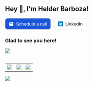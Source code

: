 ## Hey 👋, I'm Helder Barboza!  

<a href="https://cal.com/helderbarboza" target="_blank" title="Schedule a call with me">
  <picture>
    <source srcset="img/schedule-dark.svg" media="(prefers-color-scheme: dark)" />
    <source
      srcset="img/schedule-light.svg"
      media="(prefers-color-scheme: light), (prefers-color-scheme: no-preference)"
    />
    <img src="img/schedule-light.svg" width="149" />
  </picture>
</a>
&nbsp;
<a href="https://linkedin.com/in/helderbarboza" target="_blank" title="LinkedIn profile">
  <picture>
    <source srcset="img/linkedin-dark.svg" media="(prefers-color-scheme: dark)" />
    <source
      srcset="img/linkedin-light.svg"
      media="(prefers-color-scheme: light), (prefers-color-scheme: no-preference)"
    />
    <img src="img/linkedin-light.svg" width="105" />
  </picture>
</a>

<h3> Glad to see you here! </h3>
  
<picture>
  <source
    srcset="https://readme-typing-svg.demolab.com?font=Victor+Mono&size=14&duration=500&color=e6edf3&repeat=false&vCenter=false&multiline=true&pause=0&random=false&width=576&height=255&lines=I+am+a+software+engineer+with+a+strong+expertise+in+Elixir+and;Phoenix+Framework%2C+dedicated+to+building+high-quality%2C+scalable%2C+and;maintainable+applications.;;I+have+experience+building+and+maintaining+applications%2C+ensuring;they+meet+the+highest+standards+of+quality+and+performance.;;Additionally%2C+I+have+diverse+interests+that+include+photography%2C;game+development%2C+and+graphic+design%2C+which+allows+me+to+bring+a;unique+perspective+and+creativity+to+my+work.;;I+am+excited+to+continue+my+growth+as+a+software+engineer+and+work;on+projects+that+challenge+me+to+learn+and+innovate."
    media="(prefers-color-scheme: dark)"
  />
  <source
    srcset="https://readme-typing-svg.demolab.com?font=Victor+Mono&size=14&duration=500&color=1f2937&repeat=false&vCenter=false&multiline=true&pause=0&random=false&width=576&height=255&lines=I+am+a+software+engineer+with+a+strong+expertise+in+Elixir+and;Phoenix+Framework%2C+dedicated+to+building+high-quality%2C+scalable%2C+and;maintainable+applications.;;I+have+experience+building+and+maintaining+applications%2C+ensuring;they+meet+the+highest+standards+of+quality+and+performance.;;Additionally%2C+I+have+diverse+interests+that+include+photography%2C;game+development%2C+and+graphic+design%2C+which+allows+me+to+bring+a;unique+perspective+and+creativity+to+my+work.;;I+am+excited+to+continue+my+growth+as+a+software+engineer+and+work;on+projects+that+challenge+me+to+learn+and+innovate."
    media="(prefers-color-scheme: light), (prefers-color-scheme: no-preference)"
  />
  <img
    src="https://readme-typing-svg.demolab.com?font=Victor+Mono&size=14&duration=500&color=1f2937&repeat=false&vCenter=false&multiline=true&pause=0&random=false&width=576&height=255&lines=I+am+a+software+engineer+with+a+strong+expertise+in+Elixir+and;Phoenix+Framework%2C+dedicated+to+building+high-quality%2C+scalable%2C+and;maintainable+applications.;;I+have+experience+building+and+maintaining+applications%2C+ensuring;they+meet+the+highest+standards+of+quality+and+performance.;;Additionally%2C+I+have+diverse+interests+that+include+photography%2C;game+development%2C+and+graphic+design%2C+which+allows+me+to+bring+a;unique+perspective+and+creativity+to+my+work.;;I+am+excited+to+continue+my+growth+as+a+software+engineer+and+work;on+projects+that+challenge+me+to+learn+and+innovate."
  />
</picture>

<br/>
<br/>

<table>
  <tbody>
    <tr>
      <td>
        <picture>
          <source
            srcset="https://github-readme-stats.vercel.app/api?username=helderbarboza&card_width=100&theme=dracula&show=prs_merged&show_icons=true&count_private=true&hide_border=true&hide_rank=true"
            media="(prefers-color-scheme: dark)"
          />
          <source
            srcset="https://github-readme-stats.vercel.app/api?username=helderbarboza&card_width=100&show=prs_merged&show_icons=true&count_private=true&hide_border=true&theme=vue&hide_rank=true"
            media="(prefers-color-scheme: light), (prefers-color-scheme: no-preference)"
          />
          <img
            src="https://github-readme-stats.vercel.app/api?username=helderbarboza&card_width=100&theme=dracula&show=prs_merged&show_icons=true&count_private=true&hide_border=true&hide_rank=true"
            width="250"
          />
          <!-- w 338 -->
        </picture>
      </td>
      <td>
        <picture>
          <source
            srcset="https://github-readme-stats.vercel.app/api/top-langs/?username=helderbarboza&theme=dracula&hide_border=true&layout=compact"
            media="(prefers-color-scheme: dark)"
          />
          <source
            srcset="https://github-readme-stats.vercel.app/api/top-langs/?username=helderbarboza&theme=vue&hide_border=true&layout=compact"
            media="(prefers-color-scheme: light), (prefers-color-scheme: no-preference)"
          />
          <img
            src="https://github-readme-stats.vercel.app/api/top-langs/?username=helderbarboza&theme=dracula&hide_border=true&layout=compact"
            width="250"
          />
          <!-- w 300 -->
        </picture>
      </td>
      <td>
        <picture>
          <source
            srcset="https://github-readme-stats.vercel.app/api/wakatime?username=helderbarBoza&theme=dracula&hide_border=true&layout=compact"
            media="(prefers-color-scheme: dark)"
          />
          <source
            srcset="https://github-readme-stats.vercel.app/api/wakatime?username=helderbarBoza&theme=vue&hide_border=true&layout=compact"
            media="(prefers-color-scheme: light), (prefers-color-scheme: no-preference)"
          />
          <img
            src="https://github-readme-stats.vercel.app/api/wakatime?username=helderbarBoza&theme=dracula&hide_border=true&layout=compact"
            width="396"
          />
          <!-- w 495 -->
        </picture>
      </td>
    </tr>
  </tbody>
</table>

![](https://hit.yhype.me/github/profile?user_id=29435727)
